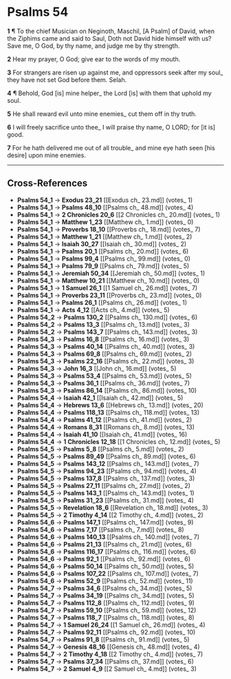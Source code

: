 # Psalms 54

**1** ¶ To the chief Musician on Neginoth, Maschil, [A Psalm] of David, when the Ziphims came and said to Saul, Doth not David hide himself with us? Save me, O God, by thy name, and judge me by thy strength.

**2** Hear my prayer, O God; give ear to the words of my mouth.

**3** For strangers are risen up against me, and oppressors seek after my soul_ they have not set God before them. Selah.

**4** ¶ Behold, God [is] mine helper_ the Lord [is] with them that uphold my soul.

**5** He shall reward evil unto mine enemies_ cut them off in thy truth.

**6** I will freely sacrifice unto thee_ I will praise thy name, O LORD; for [it is] good.

**7** For he hath delivered me out of all trouble_ and mine eye hath seen [his desire] upon mine enemies.

---

## Cross-References

- **Psalms 54_1** → **Exodus 23_21** [[Exodus ch_ 23.md]] (votes_ 1)
- **Psalms 54_1** → **Psalms 48_10** [[Psalms ch_ 48.md]] (votes_ 4)
- **Psalms 54_1** → **2 Chronicles 20_6** [[2 Chronicles ch_ 20.md]] (votes_ 1)
- **Psalms 54_1** → **Matthew 1_23** [[Matthew ch_ 1.md]] (votes_ 0)
- **Psalms 54_1** → **Proverbs 18_10** [[Proverbs ch_ 18.md]] (votes_ 7)
- **Psalms 54_1** → **Matthew 1_21** [[Matthew ch_ 1.md]] (votes_ 2)
- **Psalms 54_1** → **Isaiah 30_27** [[Isaiah ch_ 30.md]] (votes_ 2)
- **Psalms 54_1** → **Psalms 20_1** [[Psalms ch_ 20.md]] (votes_ 6)
- **Psalms 54_1** → **Psalms 99_4** [[Psalms ch_ 99.md]] (votes_ 0)
- **Psalms 54_1** → **Psalms 79_9** [[Psalms ch_ 79.md]] (votes_ 5)
- **Psalms 54_1** → **Jeremiah 50_34** [[Jeremiah ch_ 50.md]] (votes_ 1)
- **Psalms 54_1** → **Matthew 10_21** [[Matthew ch_ 10.md]] (votes_ 0)
- **Psalms 54_1** → **1 Samuel 26_1** [[1 Samuel ch_ 26.md]] (votes_ 7)
- **Psalms 54_1** → **Proverbs 23_11** [[Proverbs ch_ 23.md]] (votes_ 0)
- **Psalms 54_1** → **Psalms 26_1** [[Psalms ch_ 26.md]] (votes_ 1)
- **Psalms 54_1** → **Acts 4_12** [[Acts ch_ 4.md]] (votes_ 5)
- **Psalms 54_2** → **Psalms 130_2** [[Psalms ch_ 130.md]] (votes_ 6)
- **Psalms 54_2** → **Psalms 13_3** [[Psalms ch_ 13.md]] (votes_ 3)
- **Psalms 54_2** → **Psalms 143_7** [[Psalms ch_ 143.md]] (votes_ 3)
- **Psalms 54_3** → **Psalms 16_8** [[Psalms ch_ 16.md]] (votes_ 3)
- **Psalms 54_3** → **Psalms 40_14** [[Psalms ch_ 40.md]] (votes_ 3)
- **Psalms 54_3** → **Psalms 69_8** [[Psalms ch_ 69.md]] (votes_ 2)
- **Psalms 54_3** → **Psalms 22_16** [[Psalms ch_ 22.md]] (votes_ 3)
- **Psalms 54_3** → **John 16_3** [[John ch_ 16.md]] (votes_ 5)
- **Psalms 54_3** → **Psalms 53_4** [[Psalms ch_ 53.md]] (votes_ 5)
- **Psalms 54_3** → **Psalms 36_1** [[Psalms ch_ 36.md]] (votes_ 7)
- **Psalms 54_3** → **Psalms 86_14** [[Psalms ch_ 86.md]] (votes_ 10)
- **Psalms 54_4** → **Isaiah 42_1** [[Isaiah ch_ 42.md]] (votes_ 5)
- **Psalms 54_4** → **Hebrews 13_6** [[Hebrews ch_ 13.md]] (votes_ 20)
- **Psalms 54_4** → **Psalms 118_13** [[Psalms ch_ 118.md]] (votes_ 13)
- **Psalms 54_4** → **Psalms 41_12** [[Psalms ch_ 41.md]] (votes_ 2)
- **Psalms 54_4** → **Romans 8_31** [[Romans ch_ 8.md]] (votes_ 13)
- **Psalms 54_4** → **Isaiah 41_10** [[Isaiah ch_ 41.md]] (votes_ 16)
- **Psalms 54_4** → **1 Chronicles 12_18** [[1 Chronicles ch_ 12.md]] (votes_ 5)
- **Psalms 54_5** → **Psalms 5_8** [[Psalms ch_ 5.md]] (votes_ 2)
- **Psalms 54_5** → **Psalms 89_49** [[Psalms ch_ 89.md]] (votes_ 6)
- **Psalms 54_5** → **Psalms 143_12** [[Psalms ch_ 143.md]] (votes_ 7)
- **Psalms 54_5** → **Psalms 94_23** [[Psalms ch_ 94.md]] (votes_ 4)
- **Psalms 54_5** → **Psalms 137_8** [[Psalms ch_ 137.md]] (votes_ 3)
- **Psalms 54_5** → **Psalms 27_11** [[Psalms ch_ 27.md]] (votes_ 2)
- **Psalms 54_5** → **Psalms 143_1** [[Psalms ch_ 143.md]] (votes_ 1)
- **Psalms 54_5** → **Psalms 31_23** [[Psalms ch_ 31.md]] (votes_ 4)
- **Psalms 54_5** → **Revelation 18_6** [[Revelation ch_ 18.md]] (votes_ 3)
- **Psalms 54_5** → **2 Timothy 4_14** [[2 Timothy ch_ 4.md]] (votes_ 2)
- **Psalms 54_6** → **Psalms 147_1** [[Psalms ch_ 147.md]] (votes_ 9)
- **Psalms 54_6** → **Psalms 7_17** [[Psalms ch_ 7.md]] (votes_ 8)
- **Psalms 54_6** → **Psalms 140_13** [[Psalms ch_ 140.md]] (votes_ 7)
- **Psalms 54_6** → **Psalms 21_13** [[Psalms ch_ 21.md]] (votes_ 6)
- **Psalms 54_6** → **Psalms 116_17** [[Psalms ch_ 116.md]] (votes_ 6)
- **Psalms 54_6** → **Psalms 92_1** [[Psalms ch_ 92.md]] (votes_ 6)
- **Psalms 54_6** → **Psalms 50_14** [[Psalms ch_ 50.md]] (votes_ 5)
- **Psalms 54_6** → **Psalms 107_22** [[Psalms ch_ 107.md]] (votes_ 7)
- **Psalms 54_6** → **Psalms 52_9** [[Psalms ch_ 52.md]] (votes_ 11)
- **Psalms 54_7** → **Psalms 34_6** [[Psalms ch_ 34.md]] (votes_ 5)
- **Psalms 54_7** → **Psalms 34_19** [[Psalms ch_ 34.md]] (votes_ 5)
- **Psalms 54_7** → **Psalms 112_8** [[Psalms ch_ 112.md]] (votes_ 9)
- **Psalms 54_7** → **Psalms 59_10** [[Psalms ch_ 59.md]] (votes_ 12)
- **Psalms 54_7** → **Psalms 118_7** [[Psalms ch_ 118.md]] (votes_ 8)
- **Psalms 54_7** → **1 Samuel 26_24** [[1 Samuel ch_ 26.md]] (votes_ 4)
- **Psalms 54_7** → **Psalms 92_11** [[Psalms ch_ 92.md]] (votes_ 10)
- **Psalms 54_7** → **Psalms 91_8** [[Psalms ch_ 91.md]] (votes_ 5)
- **Psalms 54_7** → **Genesis 48_16** [[Genesis ch_ 48.md]] (votes_ 4)
- **Psalms 54_7** → **2 Timothy 4_18** [[2 Timothy ch_ 4.md]] (votes_ 7)
- **Psalms 54_7** → **Psalms 37_34** [[Psalms ch_ 37.md]] (votes_ 6)
- **Psalms 54_7** → **2 Samuel 4_9** [[2 Samuel ch_ 4.md]] (votes_ 3)
